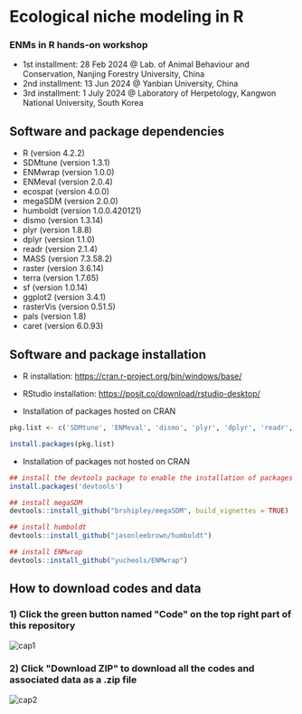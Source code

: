 # Ecological niche modeling in R
### ENMs in R hands-on workshop 
- 1st installment: 28 Feb 2024 @ Lab. of Animal Behaviour and Conservation, Nanjing Forestry University, China
- 2nd installment: 13 Jun 2024 @ Yanbian University, China
- 3rd installment: 1 July 2024 @ Laboratory of Herpetology, Kangwon National University, South Korea

## Software and package dependencies
- R (version 4.2.2)
- SDMtune (version 1.3.1)
- ENMwrap (version 1.0.0)
- ENMeval (version 2.0.4)
- ecospat (version 4.0.0)
- megaSDM (version 2.0.0)
- humboldt (version 1.0.0.420121)
- dismo (version 1.3.14)
- plyr (version 1.8.8)
- dplyr (version 1.1.0)
- readr (version 2.1.4)
- MASS (version 7.3.58.2)
- raster (version 3.6.14)
- terra (version 1.7.65)
- sf (version 1.0.14)
- ggplot2 (version 3.4.1)
- rasterVis (version 0.51.5)
- pals (version 1.8)
- caret (version 6.0.93)

## Software and package installation
- R installation: https://cran.r-project.org/bin/windows/base/

- RStudio installation: https://posit.co/download/rstudio-desktop/

- Installation of packages hosted on CRAN
```r
pkg.list <- c('SDMtune', 'ENMeval', 'dismo', 'plyr', 'dplyr', 'readr', 'MASS', 'raster', 'terra', 'ggplot2', 'rasterVis', 'sf', 'pals', 'caret')

install.packages(pkg.list) 
```

- Installation of packages not hosted on CRAN
```r
## install the devtools package to enable the installation of packages from non-CRAN repositories
install.packages('devtools')

## install megaSDM
devtools::install_github("brshipley/megaSDM", build_vignettes = TRUE)

## install humboldt
devtools::install_github("jasonleebrown/humboldt")

## install ENMwrap
devtools::install_github("yucheols/ENMwrap")
```

## How to download codes and data
### 1) Click the green button named "Code" on the top right part of this repository
![cap1](https://github.com/yucheols/ENMs_In_R/assets/85914125/667bf6f7-ea21-4aa6-b51a-f83e7ff8477c)

### 2) Click "Download ZIP" to download all the codes and associated data as a .zip file
![cap2](https://github.com/yucheols/ENMs_In_R/assets/85914125/eaaebabe-cc1e-4cab-8be1-eb81bbb77bba)

